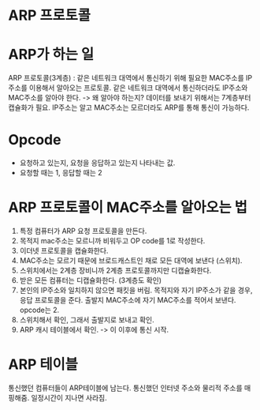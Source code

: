 ARP 프로토콜
==============


# ARP가 하는 일
ARP 프로토콜(3계층) : 같은 네트워크 대역에서 통신하기 위해 필요한 MAC주소를 IP주소를 이용해서 알아오는 프로토콜. 같은 네트워크 대역에서 통신하더라도 IP주소와 MAC주소를 알아야 한다.
-> 왜 알아야 하는지? 데이터를 보내기 위해서는 7계층부터 캡슐화가 필요. IP주소는 알고 MAC주소는 모르더라도 ARP를 통해 통신이 가능하다. 


# Opcode
- 요청하고 있는지, 요청을 응답하고 있는지 나타내는 값. 
- 요청할 때는 1, 응답할 때는 2


# ARP 프로토콜이 MAC주소를 알아오는 법
1. 특정 컴퓨터가 ARP 요청 프로토콜을 만든다. 
1. 목적지 mac주소는 모르니까 비워두고 OP code를 1로 작성한다. 
1. 이더넷 프로토콜을 캡슐화한다.
1. MAC주소는 모르기 때문에 브로드캐스트인 채로 모든  대역에 보낸다 (스위치).
1. 스위치에서는 2계층 장비니까 2계층 프로토콜까지만 디캡슐화한다.
1. 받은 모든 컴퓨터는 디캡슐화한다. (3계층도 확인)
1. 본인의 IP주소와 일치하지 않으면 패킷을 버림. 목적지와 자기 IP주소가 같을 경우, 응답 프로토콜을 준다. 출발지 MAC주소에 자기 MAC주소를 적어서 보낸다. opcode는 2.
1. 스위치해서 확인, 그래서 출발지로 보내고 확인.
1. ARP 캐시 테이블에서 확인. -> 이 이후에 통신 시작.


# ARP 테이블
통신했던 컴퓨터들이 ARP테이블에 남는다. 통신했던 인터넷 주소와 물리적 주소를 매핑해줌. 일정시간이 지나면 사라짐.